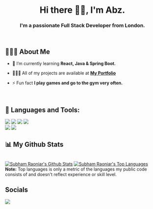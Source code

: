 
**<h1 align="center">Hi there 👋🏾,  I'm Abz.</h1>**

<h3 align="center">I'm a passionate Full Stack Developer from London.</h3>

<br/>

## 🙋🏿‍♂️ About Me
- 🌱 I’m currently learning **React, Java & Spring Boot.**

- 👨🏾‍💻 All of my projects are available at **[My Portfolio](https://ab-96.github.io/web-portfolio/)**

- ⚡ Fun fact **I play games and go to the gym very often.**

<br/>

## 🚀 Languages and Tools:

<p>
 <div>
 <img src="https://img.shields.io/badge/HTML5-E34F26?style=for-the-badge&logo=html5&logoColor=white" />
 <img src="https://img.shields.io/badge/CSS3-1572B6?style=for-the-badge&logo=css3&logoColor=white" />
 <img src="https://img.shields.io/badge/JavaScript-323330?style=for-the-badge&logo=javascript&logoColor=F7DF1E" />
 <img src = "https://img.shields.io/badge/Java-ED8B00?style=for-the-badge&logo=java&logoColor=white" /> 
 </div>
 <div>
 <img src="https://img.shields.io/badge/React-20232A?style=for-the-badge&logo=react&logoColor=61DAFB" />
 <img src = "https://img.shields.io/badge/Spring_Boot-F2F4F9?style=for-the-badge&logo=spring-boot" />
 
 </div>
</p>


## 📊 My Github Stats

  <br/>
    <a href="https://github.com/ab-96/github-readme-stats"><img alt="Subham Raoniar's Github Stats" src="https://github-readme-stats.vercel.app/api?username=ab-96&show_icons=true&count_private=true&theme=react&hide_border=true&bg_color=0D1117" /></a>
  <a href="https://github.com/ab-96/github-readme-stats"><img alt="Subham Raoniar's Top Languages" src="https://github-readme-stats.vercel.app/api/top-langs/?username=ab-96&langs_count=8&count_private=true&layout=compact&theme=react&hide_border=true&bg_color=0D1117" /></a>
  <br/>
  <b>Note:</b> Top languages is only a metric of the languages my public code consists of and doesn't reflect experience or skill level.


<br/>

## Socials

<a href = "https://www.linkedin.com/in/abdul-oketunde/"><img src="https://img.icons8.com/fluent/48/000000/linkedin.png"/></a>




